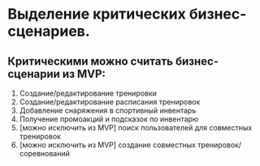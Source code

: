 #  Выделение критических бизнес-сценариев.

## Критическими можно считать бизнес-сценарии из MVP:
  1. Создание/редактирование тренировки
  2. Создание/редактирование расписания тренировок
  3. Добавление снаряжения в спортивный инвентарь
  4. Получение промоакций и подсказок по инвентарю
  5. [можно исключить из MVP] поиск пользователей для совместных тренировок
  6. [можно исключить из MVP] создание совместных тренировок/соревнований
